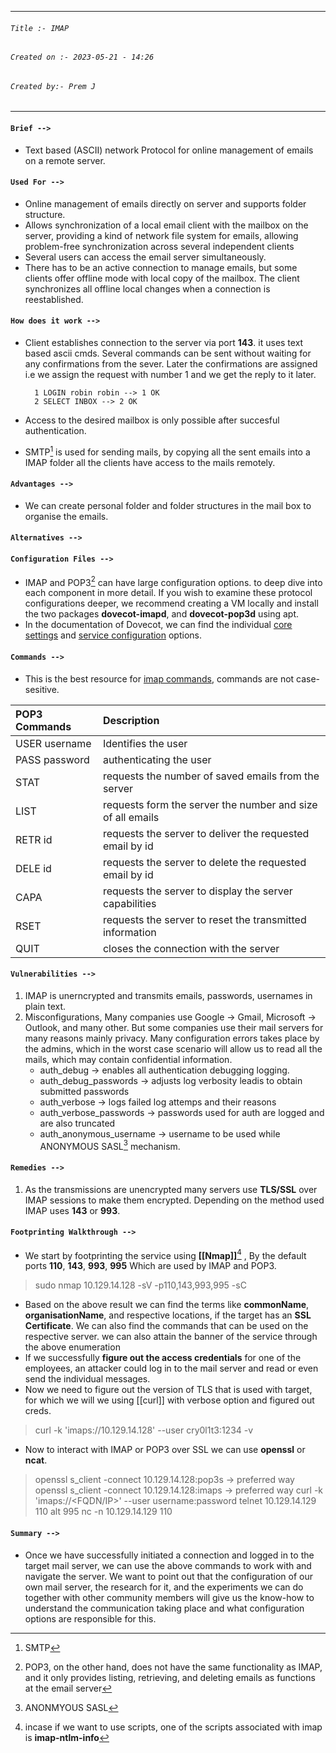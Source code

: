 
***
###### `Title :- IMAP`
###### `Created on :- 2023-05-21 - 14:26`
###### `Created by:- Prem J`
***
#### `Brief -->`

- Text based (ASCII) network Protocol for online management of emails on a remote server.

#### `Used For -->`

- Online management of emails directly on server and supports folder structure.
- Allows synchronization of a local email client with the mailbox on the server, providing a kind of network file system for emails, allowing problem-free synchronization across several independent clients
- Several users can access the email server simultaneously.
- There has to be an active connection to manage emails, but some clients offer offline mode with local copy of the mailbox. The client synchronizes all offline local changes when a connection is reestablished.

#### `How does it work -->`

- Client establishes connection to the server via port **143**. it uses text based ascii cmds. Several commands can be sent without waiting for any confirmations from the sever. Later the confirmations are assigned i.e we assign the request with number 1 and we get the reply to it later.

		1 LOGIN robin robin --> 1 OK 
		2 SELECT INBOX --> 2 OK

- Access to the desired mailbox is only possible after succesful authentication.
- SMTP[^1] is used for sending mails, by copying all the sent emails into a IMAP folder all the clients have access to the mails remotely.

#### `Advantages -->`

- We can create personal folder and folder structures in the mail box to organise the emails.

#### `Alternatives -->`



#### `Configuration Files -->`

- IMAP and POP3[^2] can have large configuration options. to deep dive into each component in more detail. If you wish to examine these protocol configurations deeper, we recommend creating a VM locally and install the two packages **dovecot-imapd**, and **dovecot-pop3d** using apt.
- In the documentation of Dovecot, we can find the individual [core settings](https://doc.dovecot.org/settings/core/) and [service configuration](https://doc.dovecot.org/configuration_manual/service_configuration/) options.

#### `Commands -->`

- This is the best resource for [imap commands](https://www.atmail.com/blog/imap-101-manual-imap-sessions/), commands are not case-sesitive.

| POP3 Commands | Description | 
| :-- | :-- |
| USER username | Identifies the user |
| PASS password | authenticating the user |
| STAT | requests the number of saved emails from the server |
| LIST | requests form the server the number and size of all emails |
| RETR id | requests the server to deliver the requested email by id |
| DELE id | requests the server to delete the requested email by id |
| CAPA | requests the server to display the server capabilities |
| RSET | requests the server to reset the transmitted information |
| QUIT | closes the connection with the server |

#### `Vulnerabilities -->`

1. IMAP is unerncrypted and transmits emails, passwords, usernames in plain text.
2. Misconfigurations, Many companies use Google -> Gmail, Microsoft -> Outlook, and many other. But some companies use their mail servers for many reasons mainly privacy. Many configuration errors takes place by the admins, which in the worst case scenario will allow us to read all the mails, which may contain confidential information.
	- auth_debug -> enables all authentication debugging logging.
	- auth_debug_passwords -> adjusts log verbosity leadis to obtain submitted passwords
	- auth_verbose -> logs failed log attemps and their reasons
	- auth_verbose_passwords -> passwords used for auth are logged and are also truncated
	- auth_anonymous_username -> username to be used while ANONYMOUS SASL[^3] mechanism.

#### `Remedies -->`

1. As the transmissions are unencrypted many servers use **TLS/SSL** over IMAP sessions to make them encrypted. Depending on the method used IMAP uses **143** or **993**.

#### `Footprinting Walkthrough -->`

- We start by footprinting the service using **[[Nmap]]**[^4] , By the default ports **110**, **143**, **993**, **995** Which are used by IMAP and POP3.

> 	sudo nmap 10.129.14.128 -sV -p110,143,993,995 -sC


- Based on the above result we can find the terms like **commonName**, **organisationName**, and respective locations, if the target has an **SSL Certificate**. We can also find the commands that can be used on the respective server. we can also attain the banner of the service through the above enumeration
- If we successfully **figure out the access credentials** for one of the employees, an attacker could log in to the mail server and read or even send the individual messages.
- Now we need to figure out the version of TLS that is used with target, for which we will we using [[curl]] with verbose option and figured out creds.

> 	curl -k 'imaps://10.129.14.128' --user cry0l1t3:1234 -v

- Now to interact with IMAP or POP3 over SSL we can use **openssl** or **ncat**.

>	openssl s_client -connect 10.129.14.128:pop3s -> preferred way
>	openssl s_client -connect 10.129.14.128:imaps -> preferred way
>	curl -k 'imaps://<FQDN/IP>' --user username:password 
>	telnet 10.129.14.129 110 alt 995
>	nc -n 10.129.14.129 110

#### `Summary -->`

- Once we have successfully initiated a connection and logged in to the target mail server, we can use the above commands to work with and navigate the server. We want to point out that the configuration of our own mail server, the research for it, and the experiments we can do together with other community members will give us the know-how to understand the communication taking place and what configuration options are responsible for this.


[^1]: SMTP
[^2]: POP3, on the other hand, does not have the same functionality as IMAP, and it only provides listing, retrieving, and deleting emails as functions at the email server
[^3]: ANONMYOUS SASL
[^4]: incase if we want to use scripts,  one of the scripts associated with imap is **imap-ntlm-info**